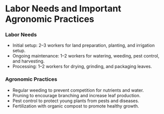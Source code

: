 # Labor Needs and Important Agronomic Practices

### Labor Needs

- Initial setup: 2–3 workers for land preparation, planting, and irrigation setup.
- Ongoing maintenance: 1–2 workers for watering, weeding, pest control, and harvesting.
- Processing: 1–2 workers for drying, grinding, and packaging leaves.

### Agronomic Practices

- Regular weeding to prevent competition for nutrients and water.
- Pruning to encourage branching and increase leaf production.
- Pest control to protect young plants from pests and diseases.
- Fertilization with organic compost to promote healthy growth.
